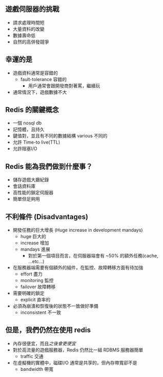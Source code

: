 ## 遊戲伺服器的挑戰
- 請求處理時間短
- 大量資料的改變
- 數據壽命低
- 自然的高併發競爭

## 幸運的是
- 遊戲資料通常是容錯的
    - fault-tolerance 容錯的
        - 用戶通常會跟開發商對著罵，繼續玩
- 通常情況下，遊戲數據不大

## Redis 的關鍵概念
- 一個 nosql db
- 記憶體，且持久
- 鍵值對，並且有不同的數據結構 various 不同的
- 允許 Time-to live(TTL)
- 允許阻塞I/O

## Redis 能為我們做到什麼事？
- 儲存遊戲大廳紀錄
- 會話資料庫
- 高性能的鎖定伺服器
- 簡單但足夠用

## 不利條件 (Disadvantages)
- 開發任務的巨大增長 (Huge increase in development mandays) 
    - huge 巨大的
    - increase 增加
    - mandays 進展
        - 對於第一個項目而言，在伺服器端會有 ~50% 的額外任務(cache, ...etc...)
- 在服務器端需要有個額外的組件，在監控、故障轉移方面有待加強
    - effort 盡力
    - monitoring 監控
    - failover 故障轉移
- 需要明確的鎖定
    - explicit 直率的
- 必須為崩潰和恢復後的狀態不一致做好準備
    - inconsistent 不一致

## 但是，我們仍然在使用 redis
- 內存很便宜，而且*之後會更便宜*
- 對於高流量的遊戲服務器，Redis 仍然比一組 RDBMS 服務器簡單
    - traffic 交通
- 在虛擬機的實體中，磁碟I/O 通常是共享的，但內存帶寬卻不是
    - bandwidth 帶寬